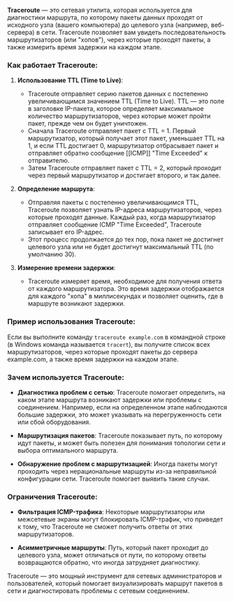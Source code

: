 **Traceroute** — это сетевая утилита, которая используется для диагностики маршрута, по которому пакеты данных проходят от исходного узла (вашего компьютера) до целевого узла (например, веб-сервера) в сети. Traceroute позволяет вам увидеть последовательность маршрутизаторов (или "хопов"), через которые проходят пакеты, а также измерить время задержки на каждом этапе.

### Как работает Traceroute:

1. **Использование TTL (Time to Live)**:
   - Traceroute отправляет серию пакетов данных с постепенно увеличивающимся значением TTL (Time to Live). TTL — это поле в заголовке IP-пакета, которое определяет максимальное количество маршрутизаторов, через которые может пройти пакет, прежде чем он будет уничтожен.
   - Сначала Traceroute отправляет пакет с TTL = 1. Первый маршрутизатор, который получает этот пакет, уменьшает TTL на 1, и если TTL достигает 0, маршрутизатор отбрасывает пакет и отправляет обратно сообщение [[ICMP]] "Time Exceeded" к отправителю.
   - Затем Traceroute отправляет пакет с TTL = 2, который проходит через первый маршрутизатор и достигает второго, и так далее.

2. **Определение маршрута**:
   - Отправляя пакеты с постепенно увеличивающимся TTL, Traceroute позволяет узнать IP-адреса маршрутизаторов, через которые проходят данные. Каждый раз, когда маршрутизатор отправляет сообщение ICMP "Time Exceeded", Traceroute записывает его IP-адрес.
   - Этот процесс продолжается до тех пор, пока пакет не достигнет целевого узла или не будет достигнут максимальный TTL (по умолчанию 30).

3. **Измерение времени задержки**:
   - Traceroute измеряет время, необходимое для получения ответа от каждого маршрутизатора. Это время задержки отображается для каждого "хопа" в миллисекундах и позволяет оценить, где в маршруте возникают задержки.

### Пример использования Traceroute:

Если вы выполните команду `traceroute example.com` в командной строке (в Windows команда называется `tracert`), вы получите список всех маршрутизаторов, через которые проходят пакеты до сервера example.com, а также время задержки на каждом этапе.

### Зачем используется Traceroute:

- **Диагностика проблем с сетью**: Traceroute помогает определить, на каком этапе маршрута возникают задержки или проблемы с соединением. Например, если на определенном этапе наблюдаются большие задержки, это может указывать на перегруженность сети или сбой оборудования.
  
- **Маршрутизация пакетов**: Traceroute показывает путь, по которому идут пакеты, и может быть полезен для понимания топологии сети и выбора оптимального маршрута.

- **Обнаружение проблем с маршрутизацией**: Иногда пакеты могут проходить через нерациональные маршруты из-за неправильной конфигурации сети. Traceroute помогает выявить такие случаи.

### Ограничения Traceroute:

- **Фильтрация ICMP-трафика**: Некоторые маршрутизаторы или межсетевые экраны могут блокировать ICMP-трафик, что приведет к тому, что Traceroute не сможет получить ответы от этих маршрутизаторов.
  
- **Асимметричные маршруты**: Путь, который пакет проходит до целевого узла, может отличаться от пути, по которому ответы возвращаются обратно, что иногда затрудняет диагностику.

Traceroute — это мощный инструмент для сетевых администраторов и пользователей, который помогает визуализировать маршрут пакетов в сети и диагностировать проблемы с сетевым соединением.